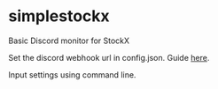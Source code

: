 # simplestockx
Basic Discord monitor for StockX

Set the discord webhook url in config.json. Guide [here](https://support.discordapp.com/hc/en-us/articles/228383668-Intro-to-Webhooks).

Input settings using command line.
